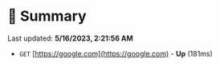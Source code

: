 # 📖 Summary
Last updated: **5/16/2023, 2:21:56 AM**

- `GET` [https://google.com](https://google.com) - **Up** (181ms)
